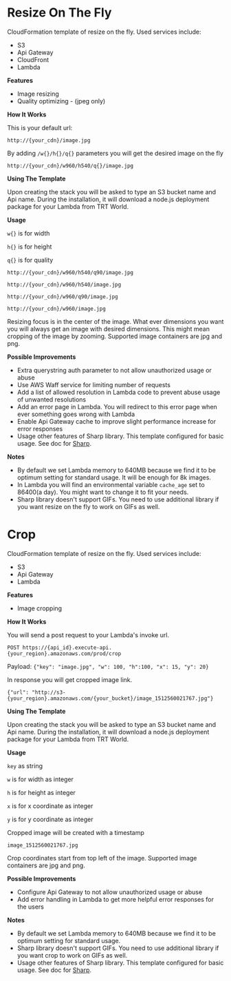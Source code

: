 # Resize On The Fly


CloudFormation template of resize on the fly. Used services include:
- S3
- Api Gateway
- CloudFront
- Lambda


**Features**

- Image resizing
- Quality optimizing - (jpeg only)

**How It Works**


This is your default url:

`http://{your_cdn}/image.jpg`

By adding `/w{}/h{}/q{}` parameters you will get the desired image on the fly

`http://{your_cdn}/w960/h540/q{}/image.jpg`

**Using The Template**

Upon creating the stack you will be asked to type an S3 bucket name and Api name. During the installation, it will download a node.js deployment package for your Lambda from TRT World.

**Usage**

`w{}` is for width

`h{}` is for height

`q{}` is for quality

`http://{your_cdn}/w960/h540/q90/image.jpg`

`http://{your_cdn}/w960/h540/image.jpg`

`http://{your_cdn}/w960/q90/image.jpg`

`http://{your_cdn}/w960/image.jpg`

Resizing focus is in the center of the image. What ever dimensions you want you will always get an image with desired dimensions. This might mean cropping of the image by zooming. Supported image containers are jpg and png.

**Possible Improvements**

- Extra querystring auth parameter to not allow unauthorized usage or abuse
- Use AWS Waff service for limiting number of requests
- Add a list of allowed resolution in Lambda code to prevent abuse usage of unwanted resolutions
- Add an error page in Lambda. You will redirect to this error page when ever something goes wrong with Lambda
- Enable Api Gateway cache to improve slight performance increase for error responses
- Usage other features of Sharp library. This template configured for basic usage. See doc for [Sharp](http://sharp.dimens.io/en/stable).

**Notes**

- By default we set Lambda memory to 640MB because we find it to be optimum setting for standard usage. It will be enough for 8k images.
- In Lambda you will find an environmental variable `cache_age` set to 86400(a day). You might want to change it to fit your needs.
- Sharp library doesn't support GIFs. You need to use additional library if you want resize on the fly to work on GIFs as well.



# Crop

CloudFormation template of resize on the fly. Used services include:
- S3
- Api Gateway
- Lambda

**Features**

- Image cropping

**How It Works**


You will send a post request to your Lambda's invoke url.

`POST https://{api_id}.execute-api.{your_region}.amazonaws.com/prod/crop`

Payload: `{"key": "image.jpg", "w": 100, "h":100, "x": 15, "y": 20}`

In response you will get cropped image link.

`{"url": "http://s3-{your_region}.amazonaws.com/{your_bucket}/image_1512560021767.jpg"}`

**Using The Template**

Upon creating the stack you will be asked to type an S3 bucket name and Api name. During the installation, it will download a node.js deployment package for your Lambda from TRT World.

**Usage**

`key` as string

`w` is for width as integer

`h` is for height as integer

`x` is for x coordinate as integer

`y` is for y coordinate as integer


Cropped image will be created with a timestamp

`image_1512560021767.jpg`


Crop coordinates start from top left of the image. Supported image containers are jpg and png.

**Possible Improvements**

- Configure Api Gateway to not allow unauthorized usage or abuse
- Add error handling in Lambda to get more helpful error responses for the users 


**Notes**

- By default we set Lambda memory to 640MB because we find it to be optimum setting for standard usage.
- Sharp library doesn't support GIFs. You need to use additional library if you want crop to work on GIFs as well.
- Usage other features of Sharp library. This template configured for basic usage. See doc for [Sharp](http://sharp.dimens.io/en/stable).

